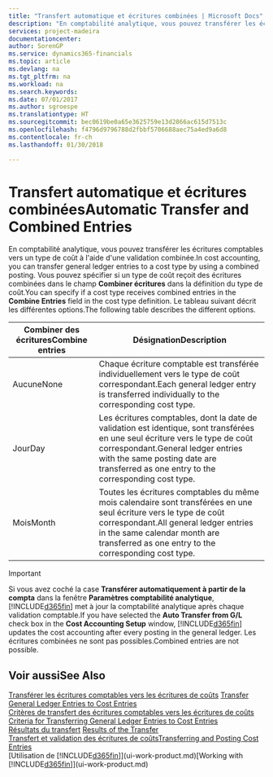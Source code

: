 ```yaml
---
title: "Transfert automatique et écritures combinées | Microsoft Docs"
description: "En comptabilité analytique, vous pouvez transférer les écritures comptables vers un type de coût à l'aide d'une validation combinée. Vous pouvez spécifier si un type de coût reçoit des écritures combinées dans le champ **Combiner écritures** dans la définition du type de coût. Le tableau suivant décrit les différentes options."
services: project-madeira
documentationcenter: 
author: SorenGP
ms.service: dynamics365-financials
ms.topic: article
ms.devlang: na
ms.tgt_pltfrm: na
ms.workload: na
ms.search.keywords: 
ms.date: 07/01/2017
ms.author: sgroespe
ms.translationtype: HT
ms.sourcegitcommit: bec0619be0a65e3625759e13d2866ac615d7513c
ms.openlocfilehash: f4796d9796788d2fbbf5706688aec75a4ed9a6d8
ms.contentlocale: fr-ch
ms.lasthandoff: 01/30/2018

---
```

# <a name="automatic-transfer-and-combined-entries"></a><span data-ttu-id="0c3b0-105">Transfert automatique et écritures combinées</span><span class="sxs-lookup"><span data-stu-id="0c3b0-105">Automatic Transfer and Combined Entries</span></span>
<span data-ttu-id="0c3b0-106">En comptabilité analytique, vous pouvez transférer les écritures comptables vers un type de coût à l'aide d'une validation combinée.</span><span class="sxs-lookup"><span data-stu-id="0c3b0-106">In cost accounting, you can transfer general ledger entries to a cost type by using a combined posting.</span></span> <span data-ttu-id="0c3b0-107">Vous pouvez spécifier si un type de coût reçoit des écritures combinées dans le champ **Combiner écritures** dans la définition du type de coût.</span><span class="sxs-lookup"><span data-stu-id="0c3b0-107">You can specify if a cost type receives combined entries in the **Combine Entries** field in the cost type definition.</span></span> <span data-ttu-id="0c3b0-108">Le tableau suivant décrit les différentes options.</span><span class="sxs-lookup"><span data-stu-id="0c3b0-108">The following table describes the different options.</span></span>  

|<span data-ttu-id="0c3b0-109">Combiner des écritures</span><span class="sxs-lookup"><span data-stu-id="0c3b0-109">Combine entries</span></span>|<span data-ttu-id="0c3b0-110">Désignation</span><span class="sxs-lookup"><span data-stu-id="0c3b0-110">Description</span></span>|  
|---------------------|-----------------|  
|<span data-ttu-id="0c3b0-111">Aucune</span><span class="sxs-lookup"><span data-stu-id="0c3b0-111">None</span></span>|<span data-ttu-id="0c3b0-112">Chaque écriture comptable est transférée individuellement vers le type de coût correspondant.</span><span class="sxs-lookup"><span data-stu-id="0c3b0-112">Each general ledger entry is transferred individually to the corresponding cost type.</span></span>|  
|<span data-ttu-id="0c3b0-113">Jour</span><span class="sxs-lookup"><span data-stu-id="0c3b0-113">Day</span></span>|<span data-ttu-id="0c3b0-114">Les écritures comptables, dont la date de validation est identique, sont transférées en une seul écriture vers le type de coût correspondant.</span><span class="sxs-lookup"><span data-stu-id="0c3b0-114">General ledger entries with the same posting date are transferred as one entry to the corresponding cost type.</span></span>|  
|<span data-ttu-id="0c3b0-115">Mois</span><span class="sxs-lookup"><span data-stu-id="0c3b0-115">Month</span></span>|<span data-ttu-id="0c3b0-116">Toutes les écritures comptables du même mois calendaire sont transférées en une seul écriture vers le type de coût correspondant.</span><span class="sxs-lookup"><span data-stu-id="0c3b0-116">All general ledger entries in the same calendar month are transferred as one entry to the corresponding cost type.</span></span>|  

> [!IMPORTANT]  
>  <span data-ttu-id="0c3b0-117">Si vous avez coché la case **Transférer automatiquement à partir de la compta** dans la fenêtre **Paramètres comptabilité analytique**, [!INCLUDE[d365fin](includes/d365fin_md.md)] met à jour la comptabilité analytique après chaque validation comptable.</span><span class="sxs-lookup"><span data-stu-id="0c3b0-117">If you have selected the **Auto Transfer from G/L** check box in the **Cost Accounting Setup** window, [!INCLUDE[d365fin](includes/d365fin_md.md)] updates the cost accounting after every posting in the general ledger.</span></span> <span data-ttu-id="0c3b0-118">Les écritures combinées ne sont pas possibles.</span><span class="sxs-lookup"><span data-stu-id="0c3b0-118">Combined entries are not possible.</span></span>  

## <a name="see-also"></a><span data-ttu-id="0c3b0-119">Voir aussi</span><span class="sxs-lookup"><span data-stu-id="0c3b0-119">See Also</span></span>  
 <span data-ttu-id="0c3b0-120">[Transférer les écritures comptables vers les écritures de coûts](finance-how-to-transfer-general-ledger-entries-to-cost-entries.md) </span><span class="sxs-lookup"><span data-stu-id="0c3b0-120">[Transfer General Ledger Entries to Cost Entries](finance-how-to-transfer-general-ledger-entries-to-cost-entries.md) </span></span>  
 <span data-ttu-id="0c3b0-121">[Critères de transfert des écritures comptables vers les écritures de coûts](finance-criteria-for-transferring-general-ledger-entries-to-cost-entries.md) </span><span class="sxs-lookup"><span data-stu-id="0c3b0-121">[Criteria for Transferring General Ledger Entries to Cost Entries](finance-criteria-for-transferring-general-ledger-entries-to-cost-entries.md) </span></span>  
 <span data-ttu-id="0c3b0-122">[Résultats du transfert](finance-results-of-the-transfer.md) </span><span class="sxs-lookup"><span data-stu-id="0c3b0-122">[Results of the Transfer](finance-results-of-the-transfer.md) </span></span>  
 [<span data-ttu-id="0c3b0-123">Transfert et validation des écritures de coûts</span><span class="sxs-lookup"><span data-stu-id="0c3b0-123">Transferring and Posting Cost Entries</span></span>](finance-transfer-and-post-cost-entries.md)  
 <span data-ttu-id="0c3b0-124">[Utilisation de [!INCLUDE[d365fin](includes/d365fin_md.md)]](ui-work-product.md)</span><span class="sxs-lookup"><span data-stu-id="0c3b0-124">[Working with [!INCLUDE[d365fin](includes/d365fin_md.md)]](ui-work-product.md)</span></span>

